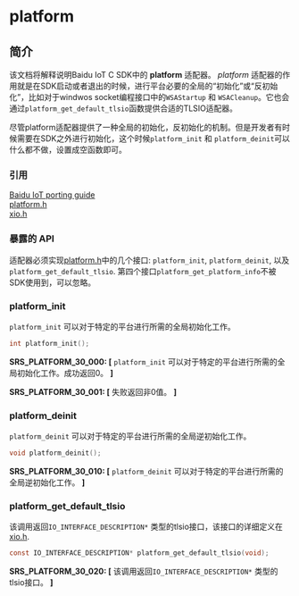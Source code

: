 # platform


## 简介

该文档将解释说明Baidu IoT C SDK中的 **platform** 适配器。 _platform_ 适配器的作用就是在SDK启动或者退出的时候，进行平台必要的全局的“初始化”或“反初始化”，比如对于windwos socket编程接口中的`WSAStartup` 和 `WSACleanup`。它也会通过`platform_get_default_tlsio`函数提供合适的TLSIO适配器。

尽管platform适配器提供了一种全局的初始化，反初始化的机制。但是开发者有时候需要在SDK之外进行初始化，这个时候`platform_init` 和 `platform_deinit`可以什么都不做，设置成空函数即可。

### 引用 
[Baidu IoT porting guide](../../PortingGuide.md)<br/>
[platform.h](../../c-utility/inc/azure_c_shared_utility/platform.h)<br/>
[xio.h](../../c-utility/inc/azure_c_shared_utility/xio.h)


###   暴露的 API
适配器必须实现[platform.h](../../c-utility/inc/azure_c_shared_utility/platform.h)中的几个接口:
`platform_init`, `platform_deinit`, 以及 `platform_get_default_tlsio`. 第四个接口`platform_get_platform_info`不被SDK使用到，可以忽略。

###   platform_init

`platform_init` 可以对于特定的平台进行所需的全局初始化工作。

```c
int platform_init();
```

**SRS_PLATFORM_30_000: [** `platform_init` 可以对于特定的平台进行所需的全局初始化工作。成功返回0。 **]**

**SRS_PLATFORM_30_001: [** 失败返回非0值。 **]**


###   platform_deinit

`platform_deinit` 可以对于特定的平台进行所需的全局逆初始化工作。

```c
void platform_deinit();
```

**SRS_PLATFORM_30_010: [** `platform_deinit` 可以对于特定的平台进行所需的全局逆初始化工作。 **]**


###   platform_get_default_tlsio

该调用返回`IO_INTERFACE_DESCRIPTION*` 类型的tlsio接口，该接口的详细定义在
[xio.h](../../c-utility/inc/azure_c_shared_utility/xio.h).



```c
const IO_INTERFACE_DESCRIPTION* platform_get_default_tlsio(void);
```

**SRS_PLATFORM_30_020: [** 该调用返回`IO_INTERFACE_DESCRIPTION*` 类型的tlsio接口。 **]**
